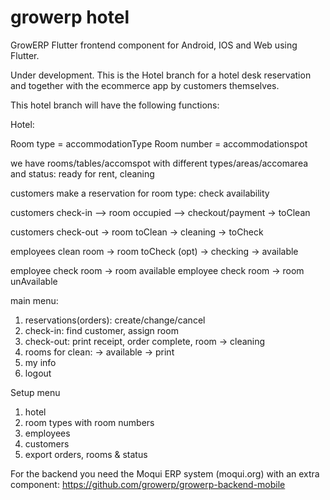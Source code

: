 # growerp hotel
GrowERP Flutter frontend component for Android, IOS and Web using Flutter.

Under development.
This is the Hotel branch for a hotel desk reservation and together with the
ecommerce app by customers themselves.

This hotel branch will have the following functions:

Hotel:

Room type = accommodationType
Room number = accommodationspot

we have rooms/tables/accomspot with different types/areas/accomarea and status: ready for rent, cleaning

customers make a reservation for room type: check availability

customers check-in --> room occupied --> checkout/payment -> toClean

customers check-out -> room toClean -> cleaning -> toCheck

employees clean room -> room toCheck (opt) -> checking -> available

employee check room -> room available
employee check room -> room unAvailable

main menu:

1. reservations(orders): create/change/cancel
2. check-in: find customer, assign room
3. check-out: print receipt, order complete, room -> cleaning
4. rooms for clean: -> available -> print
5. my info
6. logout

Setup menu

1. hotel
2. room types with room numbers
3. employees
4. customers
5. export orders, rooms & status

For the backend you need the Moqui ERP system (moqui.org) 
with an extra component: https://github.com/growerp/growerp-backend-mobile
